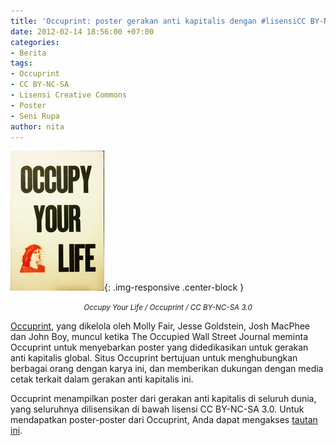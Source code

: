 ```yaml
---
title: 'Occuprint: poster gerakan anti kapitalis dengan #lisensiCC BY-NC-SA'
date: 2012-02-14 18:56:00 +07:00
categories:
- Berita
tags:
- Occuprint
- CC BY-NC-SA
- Lisensi Creative Commons
- Poster
- Seni Rupa
author: nita
---
```


![96a3a07c46cf0315736ba723b47148e4.jpg](/uploads/96a3a07c46cf0315736ba723b47148e4.jpg){: .img-responsive .center-block }<center><small><i>Occupy Your Life / Occuprint / CC BY-NC-SA 3.0</i></small></center>

[Occuprint](https://twitter.com/#!/occuprint), yang dikelola oleh Molly Fair, Jesse Goldstein, Josh MacPhee dan John Boy, muncul ketika The Occupied Wall Street Journal meminta Occuprint untuk menyebarkan poster yang didedikasikan untuk gerakan anti kapitalis global. Situs Occuprint bertujuan untuk menghubungkan berbagai orang dengan karya ini, dan memberikan dukungan dengan media cetak terkait dalam gerakan anti kapitalis ini.

Occuprint menampilkan poster dari gerakan anti kapitalis di seluruh dunia, yang seluruhnya dilisensikan di bawah lisensi CC BY-NC-SA 3.0. Untuk mendapatkan poster-poster dari Occuprint, Anda dapat mengakses [tautan ini](http://occuprint.org/ ).